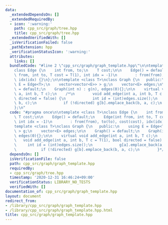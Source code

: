 ```yaml
---
data:
  _extendedDependsOn: []
  _extendedRequiredBy:
  - icon: ':warning:'
    path: cpp_src/graph/tree.hpp
    title: cpp_src/graph/tree.hpp
  _extendedVerifiedWith: []
  _isVerificationFailed: false
  _pathExtension: hpp
  _verificationStatusIcon: ':warning:'
  attributes:
    links: []
  bundledCode: "#line 2 \"cpp_src/graph/graph_template.hpp\"\n\ntemplate <class T>\n\
    class Edge {\n    int from, to;\n    T cost;\n\n    Edge() = default;\n    Edge(int\
    \ from, int to, T cost = T(1), int idx = -1)\n        : from(from), to(to), cost(cost),\
    \ idx(idx) {}\n};\n\ntemplate <class T>\nclass Graph {\n   public:\n    using\
    \ E = Edge<T>;\n    vector<vector<E>> > g;\n    vector<E> edges;\n\n    Graph()\
    \ = default;\n    Graph(int n) : g(n), edges(0){};\n\n    virtual void add_edge(int\
    \ a, int b, T c);\n    /*\n        void add_edge(int a, int b, T c = T(1), bool\
    \ directed = false) {\n            int id = (int)edges.size();\n            g[a].emplace_back(a,\
    \ b, c);\n            if (!directed) g[b].emplace_back(b, a, c);\n        }*/\n\
    };\n"
  code: "#pragma once\n\ntemplate <class T>\nclass Edge {\n    int from, to;\n   \
    \ T cost;\n\n    Edge() = default;\n    Edge(int from, int to, T cost = T(1),\
    \ int idx = -1)\n        : from(from), to(to), cost(cost), idx(idx) {}\n};\n\n\
    template <class T>\nclass Graph {\n   public:\n    using E = Edge<T>;\n    vector<vector<E>>\
    \ > g;\n    vector<E> edges;\n\n    Graph() = default;\n    Graph(int n) : g(n),\
    \ edges(0){};\n\n    virtual void add_edge(int a, int b, T c);\n    /*\n     \
    \   void add_edge(int a, int b, T c = T(1), bool directed = false) {\n       \
    \     int id = (int)edges.size();\n            g[a].emplace_back(a, b, c);\n \
    \           if (!directed) g[b].emplace_back(b, a, c);\n        }*/\n};\n"
  dependsOn: []
  isVerificationFile: false
  path: cpp_src/graph/graph_template.hpp
  requiredBy:
  - cpp_src/graph/tree.hpp
  timestamp: '2020-12-31 16:46:24+09:00'
  verificationStatus: LIBRARY_NO_TESTS
  verifiedWith: []
documentation_of: cpp_src/graph/graph_template.hpp
layout: document
redirect_from:
- /library/cpp_src/graph/graph_template.hpp
- /library/cpp_src/graph/graph_template.hpp.html
title: cpp_src/graph/graph_template.hpp
---
```

